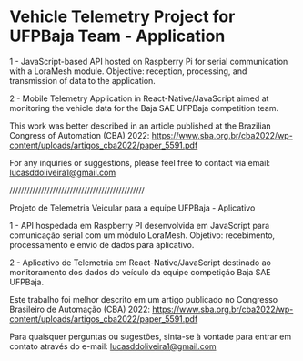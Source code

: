 # Vehicle Telemetry Project for UFPBaja Team - Application
1 - JavaScript-based API hosted on Raspberry Pi for serial communication with a LoraMesh module. Objective: reception, processing, and transmission of data to the application.

2 - Mobile Telemetry Application in React-Native/JavaScript aimed at monitoring the vehicle data for the Baja SAE UFPBaja competition team.

This work was better described in an article published at the Brazilian Congress of Automation (CBA) 2022: https://www.sba.org.br/cba2022/wp-content/uploads/artigos_cba2022/paper_5591.pdf

For any inquiries or suggestions, please feel free to contact via email: lucasddoliveira1@gmail.com

///////////////////////////////////////////////

Projeto de Telemetria Veicular para a equipe UFPBaja - Aplicativo

1 - API hospedada em Raspberry PI desenvolvida em JavaScript para comunicação serial com um módulo LoraMesh. Objetivo: recebimento, processamento e envio de dados para aplicativo.

2 - Aplicativo de Telemetria em React-Native/JavaScript destinado ao monitoramento dos dados do veículo da equipe competição Baja SAE UFPBaja. 

Este trabalho foi melhor descrito em um artigo publicado no Congresso Brasileiro de Automação (CBA) 2022: https://www.sba.org.br/cba2022/wp-content/uploads/artigos_cba2022/paper_5591.pdf

Para quaisquer perguntas ou sugestões, sinta-se à vontade para entrar em contato através do e-mail: lucasddoliveira1@gmail.com


